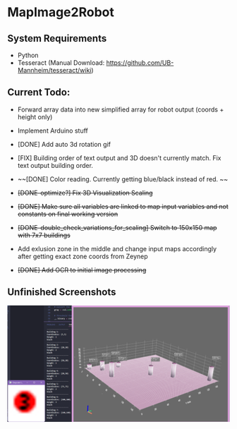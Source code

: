 # MapImage2Robot

## System Requirements
- Python
- Tesseract (Manual Download: https://github.com/UB-Mannheim/tesseract/wiki)

## Current Todo: 

- Forward array data into new simplified array for robot output (coords + height only)
- Implement Arduino stuff


- [DONE] Add auto 3d rotation gif
- [FIX] Building order of text output and 3D doesn't currently match. Fix text output building order.



- ~~[DONE] Color reading. Currently getting blue/black instead of red. ~~
- ~~[DONE-optimize?] Fix 3D Visualization Scaling~~
- ~~[DONE] Make sure all variables are linked to map input variables and not constants on final working version~~
- ~~[DONE-double_check_variations_for_scaling] Switch to 150x150 map with 7x7 buildings~~
- Add exlusion zone in the middle and change input maps accordingly after getting exact zone coords from Zeynep
- ~~[DONE] Add OCR to initial image processing~~

## Unfinished Screenshots 

![Screenshot](screenshots/1.png)